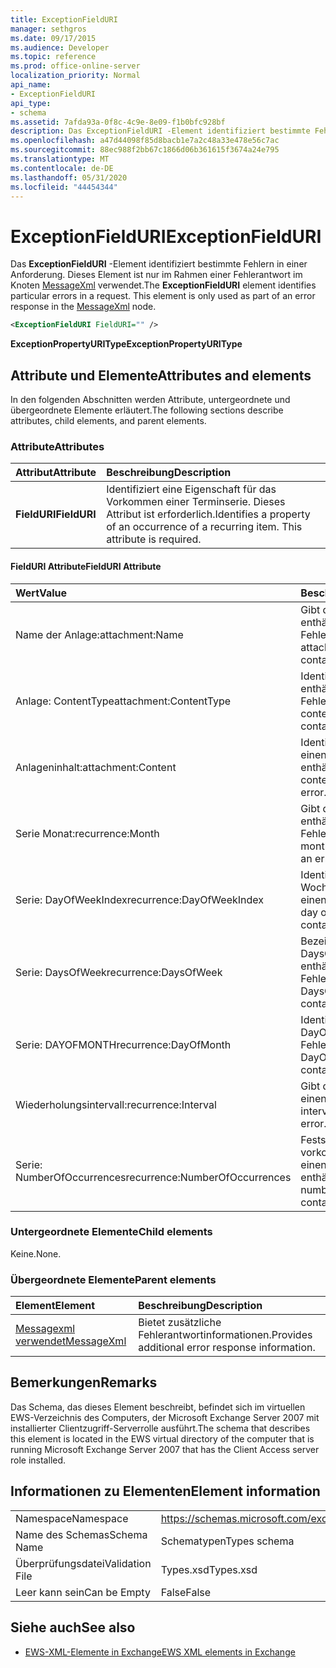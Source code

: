 ```yaml
---
title: ExceptionFieldURI
manager: sethgros
ms.date: 09/17/2015
ms.audience: Developer
ms.topic: reference
ms.prod: office-online-server
localization_priority: Normal
api_name:
- ExceptionFieldURI
api_type:
- schema
ms.assetid: 7afda93a-0f8c-4c9e-8e09-f1b0bfc928bf
description: Das ExceptionFieldURI -Element identifiziert bestimmte Fehlern in einer Anforderung. Dieses Element ist nur im Rahmen einer Fehlerantwort im Knoten MessageXml verwendet.
ms.openlocfilehash: a47d44098f85d8bacb1e7a2c48a33e478e56c7ac
ms.sourcegitcommit: 88ec988f2bb67c1866d06b361615f3674a24e795
ms.translationtype: MT
ms.contentlocale: de-DE
ms.lasthandoff: 05/31/2020
ms.locfileid: "44454344"
---
```

# <a name="exceptionfielduri"></a><span data-ttu-id="66735-104">ExceptionFieldURI</span><span class="sxs-lookup"><span data-stu-id="66735-104">ExceptionFieldURI</span></span>

<span data-ttu-id="66735-p102">Das **ExceptionFieldURI** -Element identifiziert bestimmte Fehlern in einer Anforderung. Dieses Element ist nur im Rahmen einer Fehlerantwort im Knoten [MessageXml](messagexml.md) verwendet.</span><span class="sxs-lookup"><span data-stu-id="66735-p102">The **ExceptionFieldURI** element identifies particular errors in a request. This element is only used as part of an error response in the [MessageXml](messagexml.md) node.</span></span> 
  
```xml
<ExceptionFieldURI FieldURI="" />
```

 <span data-ttu-id="66735-107">**ExceptionPropertyURIType**</span><span class="sxs-lookup"><span data-stu-id="66735-107">**ExceptionPropertyURIType**</span></span>
## <a name="attributes-and-elements"></a><span data-ttu-id="66735-108">Attribute und Elemente</span><span class="sxs-lookup"><span data-stu-id="66735-108">Attributes and elements</span></span>

<span data-ttu-id="66735-109">In den folgenden Abschnitten werden Attribute, untergeordnete und übergeordnete Elemente erläutert.</span><span class="sxs-lookup"><span data-stu-id="66735-109">The following sections describe attributes, child elements, and parent elements.</span></span>
  
### <a name="attributes"></a><span data-ttu-id="66735-110">Attribute</span><span class="sxs-lookup"><span data-stu-id="66735-110">Attributes</span></span>

|<span data-ttu-id="66735-111">**Attribut**</span><span class="sxs-lookup"><span data-stu-id="66735-111">**Attribute**</span></span>|<span data-ttu-id="66735-112">**Beschreibung**</span><span class="sxs-lookup"><span data-stu-id="66735-112">**Description**</span></span>|
|:-----|:-----|
|<span data-ttu-id="66735-113">**FieldURI**</span><span class="sxs-lookup"><span data-stu-id="66735-113">**FieldURI**</span></span> <br/> |<span data-ttu-id="66735-p103">Identifiziert eine Eigenschaft für das Vorkommen einer Terminserie. Dieses Attribut ist erforderlich.</span><span class="sxs-lookup"><span data-stu-id="66735-p103">Identifies a property of an occurrence of a recurring item. This attribute is required.</span></span>  <br/> |
   
#### <a name="fielduri-attribute"></a><span data-ttu-id="66735-116">FieldURI Attribute</span><span class="sxs-lookup"><span data-stu-id="66735-116">FieldURI Attribute</span></span>

|<span data-ttu-id="66735-117">**Wert**</span><span class="sxs-lookup"><span data-stu-id="66735-117">**Value**</span></span>|<span data-ttu-id="66735-118">**Beschreibung**</span><span class="sxs-lookup"><span data-stu-id="66735-118">**Description**</span></span>|
|:-----|:-----|
|<span data-ttu-id="66735-119">Name der Anlage:</span><span class="sxs-lookup"><span data-stu-id="66735-119">attachment:Name</span></span>  <br/> |<span data-ttu-id="66735-120">Gibt den Anlagennamen enthält einen Fehler.</span><span class="sxs-lookup"><span data-stu-id="66735-120">Identifies the attachment name as containing an error.</span></span>  <br/> |
|<span data-ttu-id="66735-121">Anlage: ContentType</span><span class="sxs-lookup"><span data-stu-id="66735-121">attachment:ContentType</span></span>  <br/> |<span data-ttu-id="66735-122">Identifiziert den Inhaltstyp enthält einen Fehler.</span><span class="sxs-lookup"><span data-stu-id="66735-122">Identifies the content type as containing an error.</span></span>  <br/> |
|<span data-ttu-id="66735-123">Anlageninhalt:</span><span class="sxs-lookup"><span data-stu-id="66735-123">attachment:Content</span></span>  <br/> |<span data-ttu-id="66735-124">Identifiziert den Inhalt, der einen Fehler enthält.</span><span class="sxs-lookup"><span data-stu-id="66735-124">Identifies the content as containing an error.</span></span>  <br/> |
|<span data-ttu-id="66735-125">Serie Monat:</span><span class="sxs-lookup"><span data-stu-id="66735-125">recurrence:Month</span></span>  <br/> |<span data-ttu-id="66735-126">Gibt das Feld Monat enthält einen Fehler.</span><span class="sxs-lookup"><span data-stu-id="66735-126">Identifies the month field as containing an error.</span></span>  <br/> |
|<span data-ttu-id="66735-127">Serie: DayOfWeekIndex</span><span class="sxs-lookup"><span data-stu-id="66735-127">recurrence:DayOfWeekIndex</span></span>  <br/> |<span data-ttu-id="66735-128">Identifiziert den Tag der Wochentagindex enthält einen Fehler.</span><span class="sxs-lookup"><span data-stu-id="66735-128">Identifies the day of week index as containing an error.</span></span>  <br/> |
|<span data-ttu-id="66735-129">Serie: DaysOfWeek</span><span class="sxs-lookup"><span data-stu-id="66735-129">recurrence:DaysOfWeek</span></span>  <br/> |<span data-ttu-id="66735-130">Bezeichnet die DaysOfWeek-Eigenschaft enthält einen Fehler.</span><span class="sxs-lookup"><span data-stu-id="66735-130">Identifies the DaysOfWeek property as containing an error.</span></span>  <br/> |
|<span data-ttu-id="66735-131">Serie: DAYOFMONTH</span><span class="sxs-lookup"><span data-stu-id="66735-131">recurrence:DayOfMonth</span></span>  <br/> |<span data-ttu-id="66735-132">Identifiziert die DayOfMonth enthält einen Fehler.</span><span class="sxs-lookup"><span data-stu-id="66735-132">Identifies the DayOfMonth as containing an error.</span></span>  <br/> |
|<span data-ttu-id="66735-133">Wiederholungsintervall:</span><span class="sxs-lookup"><span data-stu-id="66735-133">recurrence:Interval</span></span>  <br/> |<span data-ttu-id="66735-134">Gibt das Intervall enthält einen Fehler.</span><span class="sxs-lookup"><span data-stu-id="66735-134">Identifies the interval as containing an error.</span></span>  <br/> |
|<span data-ttu-id="66735-135">Serie: NumberOfOccurrences</span><span class="sxs-lookup"><span data-stu-id="66735-135">recurrence:NumberOfOccurrences</span></span>  <br/> |<span data-ttu-id="66735-136">Feststellen der Anzahl von vorkommen, dass Sie einen Fehler enthält.</span><span class="sxs-lookup"><span data-stu-id="66735-136">Identifies the number of occurrences as containing an error.</span></span>  <br/> |
   
### <a name="child-elements"></a><span data-ttu-id="66735-137">Untergeordnete Elemente</span><span class="sxs-lookup"><span data-stu-id="66735-137">Child elements</span></span>

<span data-ttu-id="66735-138">Keine.</span><span class="sxs-lookup"><span data-stu-id="66735-138">None.</span></span>
  
### <a name="parent-elements"></a><span data-ttu-id="66735-139">Übergeordnete Elemente</span><span class="sxs-lookup"><span data-stu-id="66735-139">Parent elements</span></span>

|<span data-ttu-id="66735-140">**Element**</span><span class="sxs-lookup"><span data-stu-id="66735-140">**Element**</span></span>|<span data-ttu-id="66735-141">**Beschreibung**</span><span class="sxs-lookup"><span data-stu-id="66735-141">**Description**</span></span>|
|:-----|:-----|
|[<span data-ttu-id="66735-142">Messagexml verwendet</span><span class="sxs-lookup"><span data-stu-id="66735-142">MessageXml</span></span>](messagexml.md) <br/> |<span data-ttu-id="66735-143">Bietet zusätzliche Fehlerantwortinformationen.</span><span class="sxs-lookup"><span data-stu-id="66735-143">Provides additional error response information.</span></span>  <br/> |
   
## <a name="remarks"></a><span data-ttu-id="66735-144">Bemerkungen</span><span class="sxs-lookup"><span data-stu-id="66735-144">Remarks</span></span>

<span data-ttu-id="66735-145">Das Schema, das dieses Element beschreibt, befindet sich im virtuellen EWS-Verzeichnis des Computers, der Microsoft Exchange Server 2007 mit installierter Clientzugriff-Serverrolle ausführt.</span><span class="sxs-lookup"><span data-stu-id="66735-145">The schema that describes this element is located in the EWS virtual directory of the computer that is running Microsoft Exchange Server 2007 that has the Client Access server role installed.</span></span>
  
## <a name="element-information"></a><span data-ttu-id="66735-146">Informationen zu Elementen</span><span class="sxs-lookup"><span data-stu-id="66735-146">Element information</span></span>

|||
|:-----|:-----|
|<span data-ttu-id="66735-147">Namespace</span><span class="sxs-lookup"><span data-stu-id="66735-147">Namespace</span></span>  <br/> |https://schemas.microsoft.com/exchange/services/2006/types  <br/> |
|<span data-ttu-id="66735-148">Name des Schemas</span><span class="sxs-lookup"><span data-stu-id="66735-148">Schema Name</span></span>  <br/> |<span data-ttu-id="66735-149">Schematypen</span><span class="sxs-lookup"><span data-stu-id="66735-149">Types schema</span></span>  <br/> |
|<span data-ttu-id="66735-150">Überprüfungsdatei</span><span class="sxs-lookup"><span data-stu-id="66735-150">Validation File</span></span>  <br/> |<span data-ttu-id="66735-151">Types.xsd</span><span class="sxs-lookup"><span data-stu-id="66735-151">Types.xsd</span></span>  <br/> |
|<span data-ttu-id="66735-152">Leer kann sein</span><span class="sxs-lookup"><span data-stu-id="66735-152">Can be Empty</span></span>  <br/> |<span data-ttu-id="66735-153">False</span><span class="sxs-lookup"><span data-stu-id="66735-153">False</span></span>  <br/> |
   
## <a name="see-also"></a><span data-ttu-id="66735-154">Siehe auch</span><span class="sxs-lookup"><span data-stu-id="66735-154">See also</span></span>



- [<span data-ttu-id="66735-155">EWS-XML-Elemente in Exchange</span><span class="sxs-lookup"><span data-stu-id="66735-155">EWS XML elements in Exchange</span></span>](ews-xml-elements-in-exchange.md)

